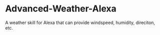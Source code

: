 # Advanced-Weather-Alexa
A weather skill for Alexa that can provide windspeed, humidity, direciton, etc.
